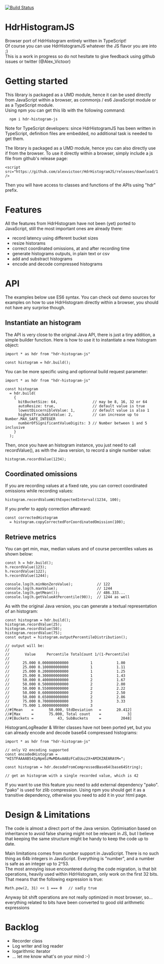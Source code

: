 [![Build Status](https://travis-ci.org/alexvictoor/HdrHistogramJS.svg?branch=master)](https://travis-ci.org/alexvictoor/HdrHistogramJS)

# HdrHistogramJS
Browser port of HdrHistogram entirely written in TypeScript!  
Of course you can use HdrHistogramJS whatever the JS flavor you are into ;)  
This is a work in progress so do not hesitate to give feedback using github issues or twitter (@Alex_Victoor)

# Getting started
This library is packaged as a UMD module, hence it can be used directly 
from JavaScript within a browser, as commonjs / es6 JavaScript module 
or as a TypeScript module.  
Using npm you can get this lib with the following command:
```
  npm i hdr-histogram-js
```
Note for TypeScript developers: since HdrHistogramJS has been written in TypeScript, definition files are embedded, no additional task is needed to get them. 

The library is packaged as a UMD module, hence you can also directly use if from the browser. 
To use it directly within a browser, simply include a js file from github's release page:
```
<script src="https://github.com/alexvictoor/HdrHistogramJS/releases/download/1.0.0.beta.2/hdrhistogram.min.js" />
```
Then you will have access to classes and functions of the APIs using "hdr" prefix.

# Features
All the features from HdrHistogram have not been (yet) ported to 
JavaScript, still the most important ones are already there:
- record latency using different bucket sizes
- resize historams
- correct coordinated omissions, at and after recording time
- generate histograms outputs, in plain text or csv
- add and substract histograms
- encode and decode compressed histograms

# API
The examples below use ES6 syntax. You can check out demo sources 
for examples on how to use HdrHistogram directly within a browser, you should 
not have any surprise though.  

## Instantiate an histogram
The API is very close to the original Java API, there is just 
a tiny addition, a simple builder function.
Here is how to use it to instantiate a new histogram object:
```
import * as hdr from "hdr-histogram-js"

const histogram = hdr.build(); 
```
You can be more specific using and optionnal build request parameter:
```
import * as hdr from "hdr-histogram-js"

const histogram 
  = hdr.build(
    { 
      bitBucketSize: 64,                // may be 8, 16, 32 or 64
      autoResize: true,                 // default value is true
      lowestDiscernibleValue: 1,        // default value is also 1
      highestTrackableValue: 2,         // can increase up to Number.MAX_SAFE_INTEGER
      numberOfSignificantValueDigits: 3 // Number between 1 and 5 inclusive
    }
  );

```
Then, once you have an histogram instance, you just need 
to call recordValue(), as with the Java version, to record 
a single number value:
```
histogram.recordValue(1234);
```

## Coordinated omissions
If you are recording values at a fixed rate, 
you can correct coordinated omissions while recording values:
```
histogram.recordValueWithExpectedInterval(1234, 100);
```
If you prefer to apply correction afterward:
```
const correctedHistogram 
  = histogram.copyCorrectedForCoordinatedOmission(100);
```

## Retrieve metrics
You can get min, max, median values and of course percentiles values as shown below:
```
const h = hdr.build();
h.recordValue(123);
h.recordValue(122);
h.recordValue(1244);

console.log(h.minNonZeroValue);           // 122
console.log(h.maxValue);                  // 1244
console.log(h.getMean());                 // 486.333...
console.log(h.getValueAtPercentile(90));  // 1244 as well
```

As with the original Java version, you can generate a textual
representation of an histogram:
```
const histogram = hdr.build();
histogram.recordValue(25);
histogram.recordValue(50);
histogram.recordValue(75);
const output = histogram.outputPercentileDistribution();

// output will be:
//
//       Value     Percentile TotalCount 1/(1-Percentile)
//
//      25.000 0.000000000000          1           1.00
//      25.000 0.100000000000          1           1.11
//      25.000 0.200000000000          1           1.25
//      25.000 0.300000000000          1           1.43
//      50.000 0.400000000000          2           1.67
//      50.000 0.500000000000          2           2.00
//      50.000 0.550000000000          2           2.22
//      50.000 0.600000000000          2           2.50
//      50.000 0.650000000000          2           2.86
//      75.000 0.700000000000          3           3.33
//      75.000 1.000000000000          3
//#[Mean    =       50.000, StdDeviation   =       20.412]
//#[Max     =       75.000, Total count    =            3]
//#[Buckets =           43, SubBuckets     =         2048]

```
HistogramLogReader & Writer classes have not been ported yet, 
but you can already encode and decode base64 compressed histograms:
```
import * as hdr from "hdr-histogram-js"

// only V2 encoding supported 
const encodedHistogram = "HISTFAAAAB542pNpmSzMwMDAxAABzFCaEUoz2X+AMIKZAEARAtM=";

const histogram = hdr.decodeFromCompressedBase64(base64String);

// get an histogram with a single recorded value, which is 42

```

If you want to use this feature you need to add external dependency 
"pako". "pako" is used for zlib compression. Using npm you should get
it as a transitive dependency, otherwise you need to add it in 
your html page.

# Design & Limitations
The code is almost a direct port of the Java version.
Optimisation based on inheritance to avoid false sharing 
might not be relevant in JS, but I believe that keeping 
the same structure might be handy to keep the code up to date.

Main limitations comes from number support in JavaScript. 
There is no such thing as 64b integers in JavaScript. Everything is "number", 
and a number is safe as an integer up to 2^53.  
The most annoying issue encountered during the code migration, 
is that bit operations, heavily used within HdrHistogram, 
only work on the first 32 bits. That means that the following expression is true:
```
Math.pow(2, 31) << 1 === 0   // sadly true
```
Anyway bit shift operations are not really optimized 
in most browser, so... everything related to bits have been
converted to good old arithmetic expressions

# Backlog
- Recorder class
- Log writer and log reader
- logarithmic iterator
- ... let me know what's on your mind :-)